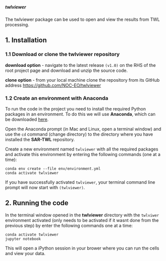 ##### twlviewer

The twlviewer package can be used to open and view the results from TWL processing. 

## 1. Installation

### 1.1 Download or clone the **twlviewer** repository

**download option** - navigate to the latest release `(v1.0)` on the RHS of the root project page and download and unzip the source code.

**clone option** - from your local machine clone the repository from its GitHub address https://github.com/NOC-EO/twlviewer


### 1.2 Create an environment with Anaconda

To run the code in the project you need to install the required Python packages in an environment. To do this we will use **Anaconda**, which can be downloaded [here](https://www.anaconda.com/download/).

Open the Anaconda prompt (in Mac and Linux, open a terminal window) and use the `cd` command (change directory) to the directory where you have installed the **SAR-TWL** repository.

Create a new environment named `twlviewer` with all the required packages and activate this environment by entering the following commands (one at a time):

```
conda env create --file env/environment.yml
conda activate twlviewer
```

If you have successfully activated `twlviewer`, your terminal command line prompt will now start with `(twlviewer)`.


## 2. Running the code

In the terminal window opened in the **twlviewer** directory with the `twlviwer` environment activated (only needs to be activated if it wasnt done from the previous step) by enter the following commands one at a time:

```
conda activate twlviewer
jupyter notebook
```

This will open a iPython session in your brower where you can run the cells and view your data.

